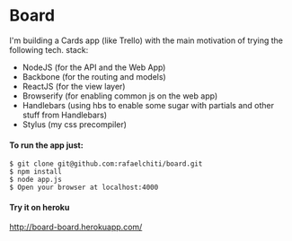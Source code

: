 Board
=====


I'm building a Cards app (like Trello) with the main motivation of trying the following tech. stack:

- NodeJS (for the API and the Web App)
- Backbone (for the routing and models)
- ReactJS (for the view layer)
- Browserify (for enabling common js on the web app)
- Handlebars (using hbs to enable some sugar with partials and other stuff from Handlebars)
- Stylus (my css precompiler)


#### To run the app just:
```
$ git clone git@github.com:rafaelchiti/board.git
$ npm install
$ node app.js
$ Open your browser at localhost:4000
```

#### Try it on heroku
http://board-board.herokuapp.com/
